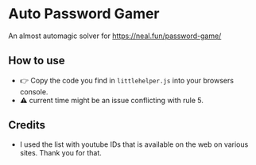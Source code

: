 # Auto Password Gamer
An almost automagic solver for https://neal.fun/password-game/

## How to use
- 👉 Copy the code you find in ```littlehelper.js``` into your browsers console.
- ⚠️ current time might be an issue conflicting with rule 5.

## Credits
  * I used the list with youtube IDs that is available on the web on various sites. Thank you for that.
